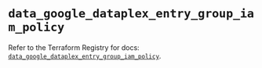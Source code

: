 # `data_google_dataplex_entry_group_iam_policy`

Refer to the Terraform Registry for docs: [`data_google_dataplex_entry_group_iam_policy`](https://registry.terraform.io/providers/hashicorp/google/5.43.0/docs/data-sources/dataplex_entry_group_iam_policy).
